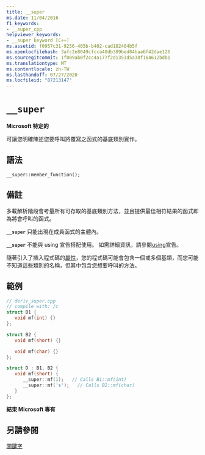 ```yaml
---
title: __super
ms.date: 11/04/2016
f1_keywords:
- __super_cpp
helpviewer_keywords:
- __super keyword [C++]
ms.assetid: f0957c31-9256-405b-b402-cad182404b5f
ms.openlocfilehash: 3afc2e8049cfcca40db389bed84baa6f42dae126
ms.sourcegitcommit: 1f009ab0f2cc4a177f2d1353d5a38f164612bdb1
ms.translationtype: MT
ms.contentlocale: zh-TW
ms.lasthandoff: 07/27/2020
ms.locfileid: "87213147"
---
```

# `__super`

**Microsoft 特定的**

可讓您明確陳述您要呼叫將覆寫之函式的基底類別實作。

## <a name="syntax"></a>語法

```
__super::member_function();
```

## <a name="remarks"></a>備註

多載解析階段會考量所有可存取的基底類別方法，並且提供最佳相符結果的函式即為將會呼叫的函式。

**`__super`** 只能出現在成員函式的主體內。

**`__super`** 不能與 using 宣告搭配使用。 如需詳細資訊，請參閱[using](../cpp/using-declaration.md)宣告。

隨著引入了插入程式碼的[屬性](../windows/attributes/attributes-alphabetical-reference.md)，您的程式碼可能會包含一個或多個基類，而您可能不知道這些類別的名稱，但其中包含您想要呼叫的方法。

## <a name="example"></a>範例

```cpp
// deriv_super.cpp
// compile with: /c
struct B1 {
   void mf(int) {}
};

struct B2 {
   void mf(short) {}

   void mf(char) {}
};

struct D : B1, B2 {
   void mf(short) {
      __super::mf(1);   // Calls B1::mf(int)
      __super::mf('s');   // Calls B2::mf(char)
   }
};
```

**結束 Microsoft 專有**

## <a name="see-also"></a>另請參閱

[關鍵字](../cpp/keywords-cpp.md)
